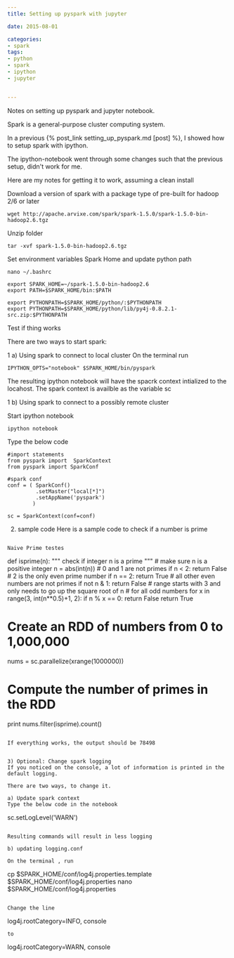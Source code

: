 ```yaml
---
title: Setting up pyspark with jupyter

date: 2015-08-01

categories:
- spark
tags:
- python
- spark
- ipython
- jupyter


---
```


Notes on setting up pyspark and jupyter notebook.
<!--more-->


Spark is a general-purpose cluster computing system.

In a previous {% post_link setting_up_pyspark.md [post] %}, I showed how to setup spark with ipython.

The ipython-notebook went through some changes such that the previous setup, didn't work for me.

Here are my notes for getting it to work, assuming a clean install

Download a version of spark with a package type of pre-built for hadoop 2/6 or later
```
wget http://apache.arvixe.com/spark/spark-1.5.0/spark-1.5.0-bin-hadoop2.6.tgz
```
Unzip folder
```
tar -xvf spark-1.5.0-bin-hadoop2.6.tgz
```
Set environment variables Spark Home and update python path

```
nano ~/.bashrc

export SPARK_HOME=~/spark-1.5.0-bin-hadoop2.6
export PATH=$SPARK_HOME/bin:$PATH

export PYTHONPATH=$SPARK_HOME/python/:$PYTHONPATH
export PYTHONPATH=$SPARK_HOME/python/lib/py4j-0.8.2.1-src.zip:$PYTHONPATH

```

Test  if thing works

There are two ways to start spark:

1 a) Using spark to connect to local cluster
On the terminal run
```
IPYTHON_OPTS="notebook" $SPARK_HOME/bin/pyspark
```

The resulting ipython notebook will have the spacrk context intialized to the locahost.
The spark context is availble as the variable sc


1 b) Using spark to connect to a possibly remote cluster

Start ipython notebook

```
ipython notebook
```
Type the below code

```
#import statements
from pyspark import  SparkContext
from pyspark import SparkConf

#spark conf
conf = ( SparkConf()
         .setMaster("local[*]")
         .setAppName('pyspark')
        )

sc = SparkContext(conf=conf)

```

2) sample code
Here is a sample code to check if a number is prime

```

Naive Prime testes
```
def isprime(n):
    """
    check if integer n is a prime
    """
    # make sure n is a positive integer
    n = abs(int(n))
    # 0 and 1 are not primes
    if n < 2:
        return False
    # 2 is the only even prime number
    if n == 2:
        return True
    # all other even numbers are not primes
    if not n & 1:
        return False
    # range starts with 3 and only needs to go up the square root of n
    # for all odd numbers
    for x in range(3, int(n**0.5)+1, 2):
        if n % x == 0:
            return False
    return True

# Create an RDD of numbers from 0 to 1,000,000
nums = sc.parallelize(xrange(1000000))

# Compute the number of primes in the RDD
print nums.filter(isprime).count()

```

If everything works, the output should be 78498


3) Optional: Change spark logging
If you noticed on the console, a lot of information is printed in the default logging.

There are two ways, to change it.

a) Update spark context
Type the below code in the notebook
```
sc.setLogLevel('WARN')
```

Resulting commands will result in less logging

b) updating logging.conf

On the terminal , run
```
cp $SPARK_HOME/conf/log4j.properties.template $SPARK_HOME/conf/log4j.properties
nano $SPARK_HOME/conf/log4j.properties
```

Change the line
```
log4j.rootCategory=INFO, console
```
to

```
log4j.rootCategory=WARN, console
```
